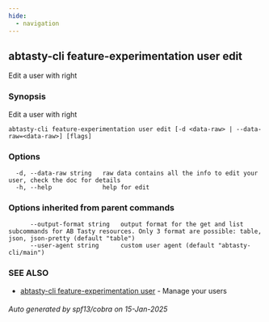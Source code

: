 ```yaml
---
hide:
  - navigation
---
```

## abtasty-cli feature-experimentation user edit

Edit a user with right

### Synopsis

Edit a user with right

```
abtasty-cli feature-experimentation user edit [-d <data-raw> | --data-raw=<data-raw>] [flags]
```

### Options

```
  -d, --data-raw string   raw data contains all the info to edit your user, check the doc for details
  -h, --help              help for edit
```

### Options inherited from parent commands

```
      --output-format string   output format for the get and list subcommands for AB Tasty resources. Only 3 format are possible: table, json, json-pretty (default "table")
      --user-agent string      custom user agent (default "abtasty-cli/main")
```

### SEE ALSO

* [abtasty-cli feature-experimentation user](abtasty-cli_feature-experimentation_user.md)	 - Manage your users

###### Auto generated by spf13/cobra on 15-Jan-2025
